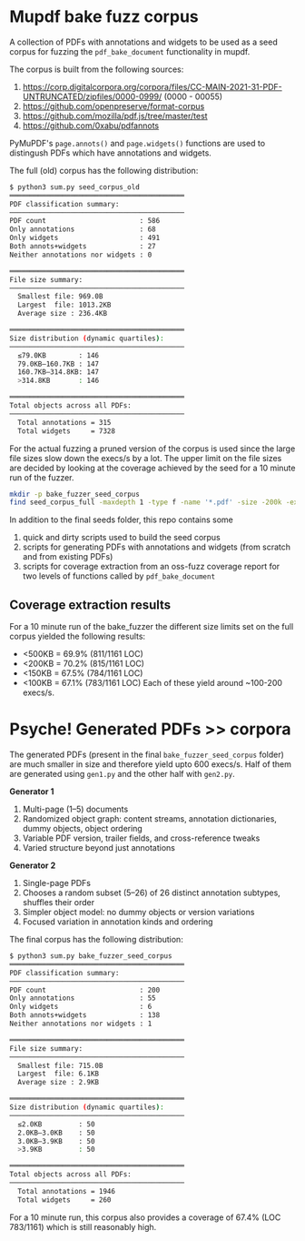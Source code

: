 # Mupdf bake fuzz corpus

A collection of PDFs with annotations and widgets to be used as a seed corpus for fuzzing the `pdf_bake_document` functionality in mupdf. 

The corpus is built from the following sources: 
1. https://corp.digitalcorpora.org/corpora/files/CC-MAIN-2021-31-PDF-UNTRUNCATED/zipfiles/0000-0999/ (0000 - 00055)
2. https://github.com/openpreserve/format-corpus
3. https://github.com/mozilla/pdf.js/tree/master/test
4. https://github.com/0xabu/pdfannots 

PyMuPDF's `page.annots()` and `page.widgets()` functions are used to distingush PDFs which have annotations and widgets.

The full (old) corpus has the following distribution:

```bash
$ python3 sum.py seed_corpus_old
═══════════════════════════════════════════
PDF classification summary:
───────────────────────────────────────────
PDF count                       : 586
Only annotations                : 68
Only widgets                    : 491
Both annots+widgets             : 27
Neither annotations nor widgets : 0

═══════════════════════════════════════════
File size summary:
───────────────────────────────────────────
  Smallest file: 969.0B
  Largest  file: 1013.2KB
  Average size : 236.4KB

═══════════════════════════════════════════
Size distribution (dynamic quartiles):
───────────────────────────────────────────
  ≤79.0KB        : 146
  79.0KB–160.7KB : 147
  160.7KB–314.8KB: 147
  >314.8KB       : 146

═══════════════════════════════════════════
Total objects across all PDFs:
───────────────────────────────────────────
  Total annotations = 315
  Total widgets     = 7328
```

For the actual fuzzing a pruned version of the corpus is used since the large file sizes slow down the execs/s by a lot. The upper limit on the file sizes are decided by looking at the coverage achieved by the seed for a 10 minute run of the fuzzer. 

```bash
mkdir -p bake_fuzzer_seed_corpus
find seed_corpus_full -maxdepth 1 -type f -name '*.pdf' -size -200k -exec cp -t bake_fuzzer_seed_corpus {} +
```

In addition to the final seeds folder, this repo contains some 
1. quick and dirty scripts used to build the seed corpus
2. scripts for generating PDFs with annotations and widgets (from scratch and from existing PDFs)
3. scripts for coverage extraction from an oss-fuzz coverage report for two levels of functions called by `pdf_bake_document` 

## Coverage extraction results

For a 10 minute run of the bake_fuzzer the different size limits set on the full corpus yielded the following results:
- <500KB = 69.9% (811/1161 LOC) 
- <200KB = 70.2% (815/1161 LOC)
- <150KB = 67.5% (784/1161 LOC)
- <100KB = 67.1% (783/1161 LOC)
Each of these yield around ~100-200 execs/s. 

# Psyche! Generated PDFs >> corpora

The generated PDFs (present in the final `bake_fuzzer_seed_corpus` folder) are much smaller in size and therefore yield upto 600 execs/s.  Half of them are generated using `gen1.py` and the other half with `gen2.py`.

**Generator 1**
1. Multi-page (1–5) documents
2. Randomized object graph: content streams, annotation dictionaries, dummy objects, object ordering
3. Variable PDF version, trailer fields, and cross-reference tweaks
4. Varied structure beyond just annotations

**Generator 2**
1. Single-page PDFs
2. Chooses a random subset (5–26) of 26 distinct annotation subtypes, shuffles their order
3. Simpler object model: no dummy objects or version variations
4. Focused variation in annotation kinds and ordering

The final corpus has the following distribution:

```bash
$ python3 sum.py bake_fuzzer_seed_corpus
═══════════════════════════════════════════
PDF classification summary:
───────────────────────────────────────────
PDF count                       : 200
Only annotations                : 55
Only widgets                    : 6
Both annots+widgets             : 138
Neither annotations nor widgets : 1

═══════════════════════════════════════════
File size summary:
───────────────────────────────────────────
  Smallest file: 715.0B
  Largest  file: 6.1KB
  Average size : 2.9KB

═══════════════════════════════════════════
Size distribution (dynamic quartiles):
───────────────────────────────────────────
  ≤2.0KB         : 50
  2.0KB–3.0KB    : 50
  3.0KB–3.9KB    : 50
  >3.9KB         : 50

═══════════════════════════════════════════
Total objects across all PDFs:
───────────────────────────────────────────
  Total annotations = 1946
  Total widgets     = 260
```

For a 10 minute run, this corpus also provides a coverage of 67.4% (LOC 783/1161) which is still reasonably high.
